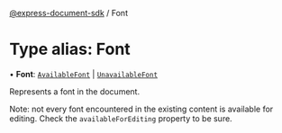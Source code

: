 [@express-document-sdk](../overview.md) / Font

# Type alias: Font

• **Font**: [`AvailableFont`](../classes/AvailableFont.md) \| [`UnavailableFont`](../classes/UnavailableFont.md)

Represents a font in the document.

Note: not every font encountered in the existing content is available for editing.
Check the `availableForEditing` property to be sure.

